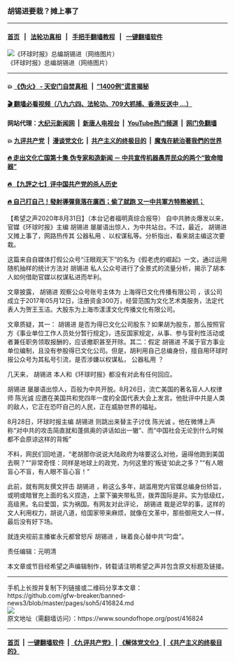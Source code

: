 ### 胡锡进要栽？摊上事了
------------------------

#### [首页](https://github.com/gfw-breaker/banned-news3/blob/master/README.md) &nbsp;&nbsp;|&nbsp;&nbsp; [法轮功真相](https://github.com/begood0513/basic/blob/master/README.md)  &nbsp;&nbsp;|&nbsp;&nbsp; [手把手翻墙教程](https://github.com/gfw-breaker/guides/wiki)  &nbsp;&nbsp;|&nbsp;&nbsp; [一键翻墙软件](https://github.com/gfw-breaker/nogfw/blob/master/README.md)  



<div><img alt="《环球时报》总编胡锡进（网络图片）" src="https://img.soundofhope.org/2019-11/160129huxj01s_800x451.jpg"/>
<br/><figcaption class="caption">
 《环球时报》总编胡锡进（网络图片）
</figcaption></div><hr/>

#### 💥 [《伪火》 - 天安门自焚真相 ](http://141.164.51.119:10000/videos/blog/weihuo.html)&nbsp; |&nbsp; [“1400例”谎言揭秘  ](http://141.164.51.119:10000/videos/blog/jiexi1400.html)

#### [ 🎬  翻墙必看视频（八九六四、法轮功、709大抓捕、香港反送中 ...）](https://github.com/gfw-breaker/links/blob/master/banned.md)

#### 网站代理：[大纪元新闻网](http://167.172.10.89:10080/gb/) &nbsp;|&nbsp; [新唐人电视台](http://167.172.10.89:8808/gb/)  &nbsp;|&nbsp; [YouTube热门频道](http://158.247.203.241/youtube.html) &nbsp;|&nbsp; [网门免翻墙](http://158.247.203.241:11000/show.aspx?name=ogHome)

#### 💥 [九评共产党](http://141.164.51.119:10000/videos/res/jiuping/)&nbsp; |&nbsp; [漫谈党文化](http://141.164.51.119:10000/videos/res/mtdwh/)&nbsp; |&nbsp; [共产主义的终极目的](http://141.164.51.119:10000/videos/res/zjmd/)&nbsp; |&nbsp; [魔鬼在統治著我們的世界](http://141.164.51.119:10000/videos/res/TheSpecter/)  

#### [ 🔥  走出文化亡国第十集 伪专家和造新闻 － 中共宣传机器愚弄民众的两个“致命暗器”](http://141.164.51.119:10000/videos/news/../res/zcwhwg/index.html)

#### [ 🔥  【九評之七】评中国共产党的杀人历史](http://141.164.51.119:10000/videos/news/../res/jiuping/index.html)

#### [ 🔥  自己打自己！發射導彈竟落在廣西；偷了就跑 又一中共軍方特務被抓；](http://141.164.51.119:10000/videos/news/soh01.html)

<div><div class="Content__Wrapper sc-1bvya0-0 grZQxZ">
 <p class="meta-top">
  <span class="meta">
   【希望之声2020年8月31日】（本台记者福明真综合报导）
  </span>
  自中共肺炎爆发以来，官媒《环球时报》主编
  <ok href="/term/2347">
   胡锡进
  </ok>
  屡屡语出惊人，为中共站台。不过，最近，
  <ok href="/term/2347">
   胡锡进
  </ok>
  又摊上事了，网路热传其
  <ok href="/term/364303">
   公器私用
  </ok>
  、以权谋私等。分析指出，看来胡主编这次要栽。
 </p>
 <p>
  这篇来自自媒体打假公众号“汪眼观天下”的名为《假老虎的崛起》一文，通过运用随机抽样的统计方法对
  <ok href="/term/2347">
   胡锡进
  </ok>
  私人公众号进行了全景式的流量分析，揭示了胡本人如何借助官媒以权谋私进而牟利。
 </p>
 <div class="AD_Embed__Wrap-sc-1xslmin-0 igMuqX module desktop">
  <div>
  </div>
 </div>
 <p>
  文章披露，
  <ok href="/term/2347">
   胡锡进
  </ok>
  观察公众号账号主体为
  <ok href="/term/364363">
   上海得已文化传播有限公司
  </ok>
  ，该公司成立于2017年05月12日，注册资金300万，经营范围为文化艺术类服务，法定代表人为贺王玉洁。大股东为上海市漾漾文化传播文化有限公司。
 </p>
 <p>
  文章质疑，其一：
  <ok href="/term/2347">
   胡锡进
  </ok>
  是否为得已文化公司股东？如果胡为股东，那么按照官方《事业单位工作人员处分暂行规定》，违反国家规定，从事、参与营利性活动或者兼任职务领取报酬的，应该撤职甚至开除。其二：假定
  <ok href="/term/2347">
   胡锡进
  </ok>
  不属于官方事业单位编制，且没有参股得已文化公司。但是，胡利用自己总编身份，擅自用环球时报公众号为其私号引流，是否涉嫌以权谋私，
  <ok href="/term/364303">
   公器私用
  </ok>
  ？
 </p>
 <p>
  几天来，
  <ok href="/term/2347">
   胡锡进
  </ok>
  本人和《环球时报》都没有对此有任何回应。
 </p>
 <p>
  <ok href="/term/2347">
   胡锡进
  </ok>
  屡屡语出惊人，百般为中共开脱。8月26日，流亡美国的著名盲人人权律师
  <ok href="/term/8979">
   陈光诚
  </ok>
  应邀在美国共和党四年一度的全国代表大会上发言。他批评中共是人类的敌人，它正在恐吓自己的人民，正在威胁世界的福祉。
 </p>
 <p>
  8月28日，环球时报主编
  <ok href="/term/2347">
   胡锡进
  </ok>
  则跳出来替主子讨伐
  <ok href="/term/8979">
   陈光诚
  </ok>
  。他在微博上声称“对中共的攻击简直就和蓬佩奥的讲话如出一辙”、而“中国社会无论到什么时候都不会原谅这样的背叛”
 </p>
 <p>
  不料，网民们回呛道，“老胡那你说说大陆政府为啥要这么对他，逼得他跑到美国去啊？”“非常奇怪：同样是地球上的政党，为何这里的‘叛徒’如此之多？”“有人眼盲心不盲，有人眼不盲心盲！”
 </p>
 <p>
  此前，就有网友撰文抨击
  <ok href="/term/2347">
   胡锡进
  </ok>
  ，称这么多年，胡滥用党内官媒总编身份矫旨，或明或暗冒充上面的名义捏造，上蒙下骗夹带私货，拨弄国际是非。实为低级红，高级黑。名曰爱国，实为祸国。有网友对此评论，
  <ok href="/term/2347">
   胡锡进
  </ok>
  栽是迟早的事，这样的文人利用权力，胡说八道，给国家带来麻烦，就像在文革中，那些御用文人一样，最后没有好下场。
 </p>
 <p>
  就连央视前主播崔永元都曾怒斥
  <ok href="/term/2347">
   胡锡进
  </ok>
  ，昧着良心替中共“叼盘”。
 </p>
 <p class="meta-btm">
  责任编辑：元明清
 </p>
 <p class="meta-btm">
  本文章或节目经希望之声编辑制作，转载请注明希望之声并包含原文标题及链接。
 </p>
</div>
</div>
<hr/>
手机上长按并复制下列链接或二维码分享本文章：<br/>
https://github.com/gfw-breaker/banned-news3/blob/master/pages/soh5/416824.md <br/>
<a href='https://github.com/gfw-breaker/banned-news3/blob/master/pages/soh5/416824.md'><img src='https://github.com/gfw-breaker/banned-news3/blob/master/pages/soh5/416824.md.png'/></a> <br/>
原文地址（需翻墙访问）：https://www.soundofhope.org/post/416824


------------------------
#### [首页](https://github.com/gfw-breaker/banned-news3/blob/master/README.md) &nbsp;|&nbsp; [一键翻墙软件](https://github.com/gfw-breaker/nogfw/blob/master/README.md) &nbsp;| [《九评共产党》](https://github.com/gfw-breaker/9ping.md/blob/master/README.md#九评之一评共产党是什么) | [《解体党文化》](https://github.com/gfw-breaker/jtdwh.md/blob/master/README.md) | [《共产主义的终极目的》](https://github.com/gfw-breaker/gczydzjmd.md/blob/master/README.md)


<img src='http://gfw-breaker.win/banned-news3/pages/soh5/416824.md' width='0px' height='0px'/>
